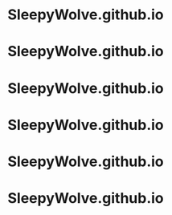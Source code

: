 # SleepyWolve.github.io
# SleepyWolve.github.io
# SleepyWolve.github.io
# SleepyWolve.github.io
# SleepyWolve.github.io
# SleepyWolve.github.io
